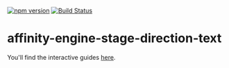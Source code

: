 [![npm version](https://badge.fury.io/js/affinity-engine-stage-direction-text.svg)](https://badge.fury.io/js/affinity-engine-stage-direction-text)
[![Build Status](https://travis-ci.org/affinity-engine/affinity-engine-stage-direction-text.svg?branch=master)](https://travis-ci.org/affinity-engine/affinity-engine-stage-direction-text)

# affinity-engine-stage-direction-text

You'll find the interactive guides [here](http://www.affinityengine.org/#/api/stage/directions/text).
